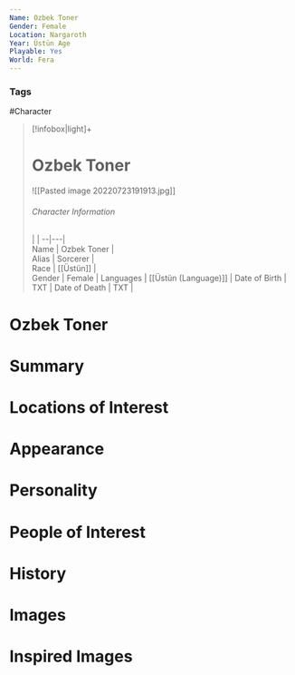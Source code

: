 ```yaml
---
Name: Ozbek Toner  
Gender: Female
Location: Nargaroth
Year: Üstün Age
Playable: Yes
World: Fera
---
```


### Tags
#Character 

> [!infobox|light]+  
> # Ozbek Toner  
> ![[Pasted image 20220723191913.jpg]]
> ###### Character Information
>  |   |
> --|---|  
> Name | Ozbek Toner |  
> Alias | Sorcerer |  
> Race | [[Üstün]] |  
> Gender | Female |
> Languages | [[Üstün (Language)]] |
> Date of Birth | TXT |
> Date of Death | TXT |

# Ozbek Toner

# Summary

# Locations of Interest

# Appearance

# Personality

# People of Interest

# History

# Images

# Inspired Images
